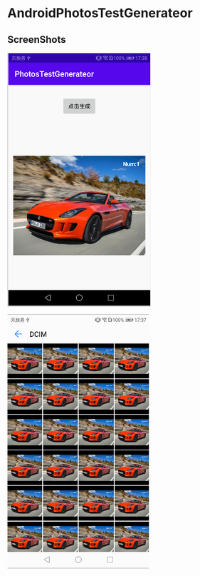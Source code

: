 # AndroidPhotosTestGenerateor

## ScreenShots
![](https://github.com/zhonghanwen/AndroidPhotosTestGenerateor/blob/master/ScreenShots/WX20200615-173858.png)

![](https://github.com/zhonghanwen/AndroidPhotosTestGenerateor/blob/master/ScreenShots/WX20200615-173821.png)
